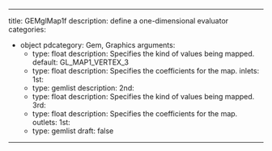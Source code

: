 
---
title: GEMglMap1f
description: define a one-dimensional evaluator
categories:
  - object
pdcategory: Gem, Graphics
arguments:
    - type: float
      description: Specifies the kind of values being mapped.
      default: GL_MAP1_VERTEX_3
    - type: float
      description: Specifies the coefficients for the map.
inlets:
  1st:
    - type: gemlist
      description:
  2nd:
    - type: float
      description: Specifies the kind of values being mapped.
  3rd:
    - type: float
      description: Specifies the coefficients for the map.
outlets:
  1st:
    - type: gemlist
draft: false
---

